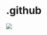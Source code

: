 # .github

<img src="https://github-readme-stats.vercel.app/api/top-langs/?username=voyager19878"/>
